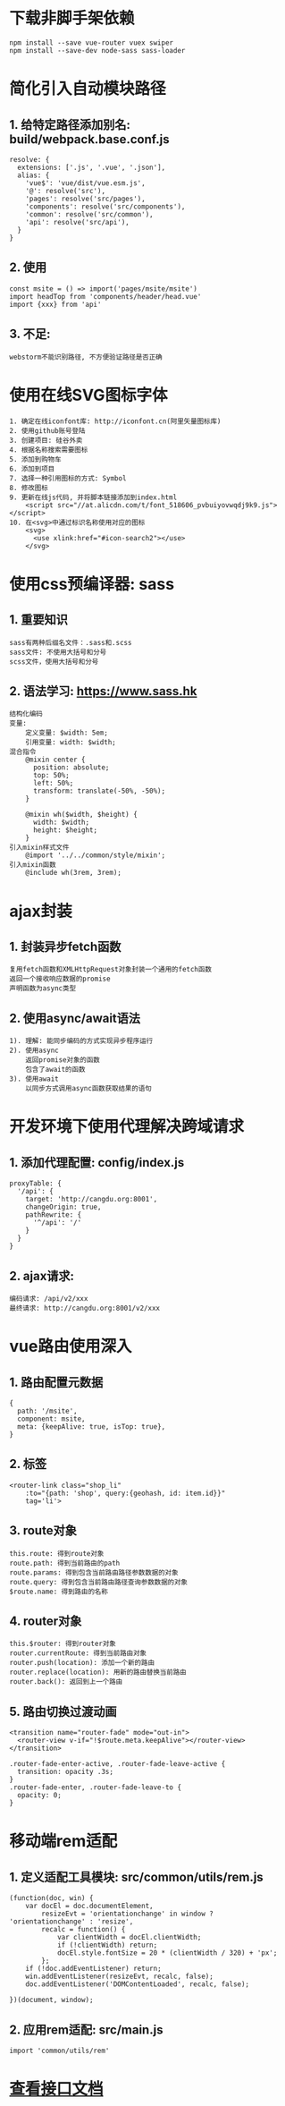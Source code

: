 # 下载非脚手架依赖
    npm install --save vue-router vuex swiper
    npm install --save-dev node-sass sass-loader
    
# 简化引入自动模块路径
## 1. 给特定路径添加别名: build/webpack.base.conf.js
    resolve: {
      extensions: ['.js', '.vue', '.json'],
      alias: {
        'vue$': 'vue/dist/vue.esm.js',
        '@': resolve('src'),
        'pages': resolve('src/pages'),
        'components': resolve('src/components'),
        'common': resolve('src/common'),
        'api': resolve('src/api'),
      }
    }

## 2. 使用
    const msite = () => import('pages/msite/msite')
    import headTop from 'components/header/head.vue'
    import {xxx} from 'api'

## 3. 不足: 
    webstorm不能识别路径, 不方便验证路径是否正确
        
# 使用在线SVG图标字体
    1. 确定在线iconfont库: http://iconfont.cn(阿里矢量图标库)
    2. 使用github账号登陆
    3. 创建项目: 硅谷外卖
    4. 根据名称搜索需要图标
    5. 添加到购物车
    6. 添加到项目
    7. 选择一种引用图标的方式: Symbol
    8. 修改图标
    9. 更新在线js代码, 并将脚本链接添加到index.html
        <script src="//at.alicdn.com/t/font_518606_pvbuiyovwqdj9k9.js"></script>
    10. 在<svg>中通过标识名称使用对应的图标
        <svg>
          <use xlink:href="#icon-search2"></use>
        </svg>
        
# 使用css预编译器: sass
## 1. 重要知识
    sass有两种后缀名文件：.sass和.scss
    sass文件: 不使用大括号和分号
    scss文件，使用大括号和分号

## 2. 语法学习: https://www.sass.hk
    结构化编码
    变量: 
        定义变量: $width: 5em;
        引用变量: width: $width;
    混合指令
        @mixin center {
          position: absolute;
          top: 50%;
          left: 50%;
          transform: translate(-50%, -50%);
        }
        
        @mixin wh($width, $height) {
          width: $width;
          height: $height;
        }
    引入mixin样式文件
        @import '../../common/style/mixin';
    引入mixin函数
        @include wh(3rem, 3rem);

# ajax封装
## 1. 封装异步fetch函数
    复用fetch函数和XMLHttpRequest对象封装一个通用的fetch函数
    返回一个接收响应数据的promise
    声明函数为async类型

## 2. 使用async/await语法
    1). 理解: 能同步编码的方式实现异步程序运行
    2). 使用async
        返回promise对象的函数
        包含了await的函数
    3). 使用await
        以同步方式调用async函数获取结果的语句

# 开发环境下使用代理解决跨域请求
## 1. 添加代理配置: config/index.js
    proxyTable: {
      '/api': {
        target: 'http://cangdu.org:8001',
        changeOrigin: true,
        pathRewrite: {
          '^/api': '/'
        }
      }
    }

## 2. ajax请求:
    编码请求: /api/v2/xxx
    最终请求: http://cangdu.org:8001/v2/xxx
                    
# vue路由使用深入
## 1. 路由配置元数据
    {
      path: '/msite',
      component: msite,
      meta: {keepAlive: true, isTop: true},
    }

## 2. <router-link>标签
    <router-link class="shop_li"
        :to="{path: 'shop', query:{geohash, id: item.id}}"
        tag='li'>

## 3. route对象
    this.route: 得到route对象
    route.path: 得到当前路由的path
    route.params: 得到包含当前路由路径参数数据的对象
    route.query: 得到包含当前路由路径查询参数数据的对象
    $route.name: 得到路由的名称

## 4. router对象
    this.$router: 得到router对象
    router.currentRoute: 得到当前路由对象
    router.push(location): 添加一个新的路由
    router.replace(location): 用新的路由替换当前路由
    router.back(): 返回到上一个路由
    
## 5. 路由切换过渡动画
    <transition name="router-fade" mode="out-in">
      <router-view v-if="!$route.meta.keepAlive"></router-view>
    </transition>
    
    .router-fade-enter-active, .router-fade-leave-active {
      transition: opacity .3s;
    }
    .router-fade-enter, .router-fade-leave-to {
      opacity: 0;
    }
    
# 移动端rem适配
## 1. 定义适配工具模块: src/common/utils/rem.js
    (function(doc, win) {
        var docEl = doc.documentElement,
            resizeEvt = 'orientationchange' in window ? 'orientationchange' : 'resize',
            recalc = function() {
                var clientWidth = docEl.clientWidth;
                if (!clientWidth) return;
                docEl.style.fontSize = 20 * (clientWidth / 320) + 'px';
            };
        if (!doc.addEventListener) return;
        win.addEventListener(resizeEvt, recalc, false);
        doc.addEventListener('DOMContentLoaded', recalc, false);
    
    })(document, window);

## 2. 应用rem适配: src/main.js
    import 'common/utils/rem'
    

# [查看接口文档](API.md)
            

    